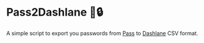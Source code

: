 # Pass2Dashlane 🦌🔒

A simple script to export you passwords from [Pass](https://passwordstore.org) to [Dashlane](https://www.dashlane.com) CSV format.
